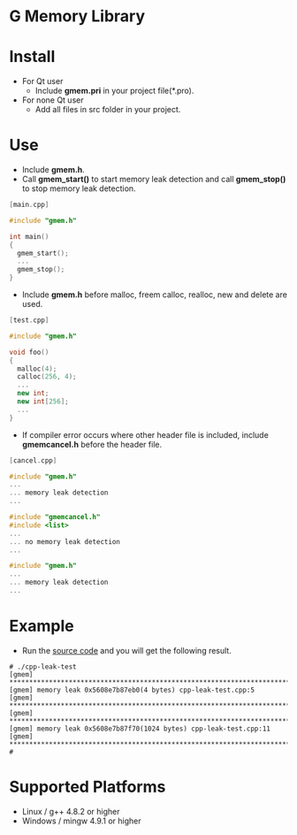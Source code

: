 G Memory Library
================

# Install
  * For Qt user
    * Include **gmem.pri** in your project file(*.pro).
  * For none Qt user
    * Add all files in src folder in your project.

# Use

  * Include **gmem.h**.
  * Call **gmem_start()** to start memory leak detection and call **gmem_stop()** to stop memory leak detection.

```cpp
[main.cpp]

#include "gmem.h"

int main()
{
  gmem_start();
  ...
  gmem_stop();
}
```

  * Include **gmem.h** before malloc, freem calloc, realloc, new and delete are used.

```cpp
[test.cpp]

#include "gmem.h"

void foo()
{
  malloc(4);
  calloc(256, 4);
  ...
  new int;
  new int[256];
  ...
}
```

  * If compiler error occurs where other header file is included, include **gmemcancel.h** before the header file.

```cpp
[cancel.cpp]

#include "gmem.h"
...
... memory leak detection
...

#include "gmemcancel.h"
#include <list>
...
... no memory leak detection
...

#include "gmem.h"
...
... memory leak detection
...
```

# Example

  * Run the [source code](app/exam/cpp-leak-test/cpp-leak-test.cpp) and you will get the following result.

```
# ./cpp-leak-test
[gmem] ***********************************************************************
[gmem] memory leak 0x5608e7b87eb0(4 bytes) cpp-leak-test.cpp:5
[gmem] ***********************************************************************
[gmem] ***********************************************************************
[gmem] memory leak 0x5608e7b87f70(1024 bytes) cpp-leak-test.cpp:11
[gmem] ***********************************************************************
#
```

# Supported Platforms
  * Linux / g++ 4.8.2 or higher
  * Windows / mingw 4.9.1 or higher
